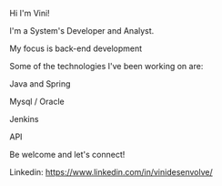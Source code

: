Hi I'm Vini!

I'm a System's Developer and Analyst.

My focus is back-end development

Some of the technologies I've been working on are:

Java and Spring

Mysql / Oracle

Jenkins

API

Be welcome and let's connect!

Linkedin: https://www.linkedin.com/in/vinidesenvolve/
